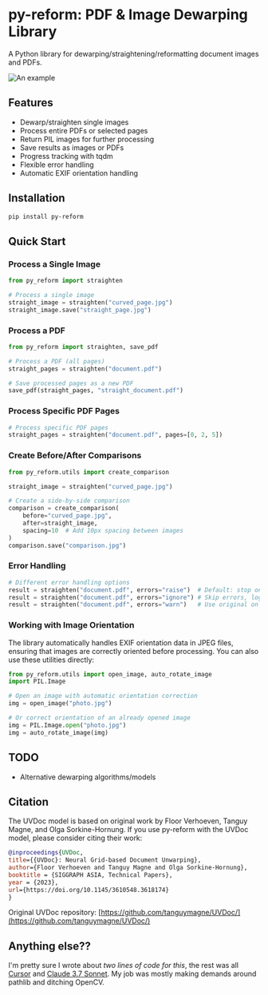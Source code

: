 # py-reform: PDF & Image Dewarping Library

A Python library for dewarping/straightening/reformatting document images and PDFs.

![An example](examples/comparison.jpg)

## Features

- Dewarp/straighten single images
- Process entire PDFs or selected pages
- Return PIL images for further processing
- Save results as images or PDFs
- Progress tracking with tqdm
- Flexible error handling
- Automatic EXIF orientation handling

## Installation

```bash
pip install py-reform
```

## Quick Start

### Process a Single Image

```python
from py_reform import straighten

# Process a single image
straight_image = straighten("curved_page.jpg")
straight_image.save("straight_page.jpg")
```

### Process a PDF

```python
from py_reform import straighten, save_pdf

# Process a PDF (all pages)
straight_pages = straighten("document.pdf")

# Save processed pages as a new PDF
save_pdf(straight_pages, "straight_document.pdf")
```

### Process Specific PDF Pages

```python
# Process specific PDF pages
straight_pages = straighten("document.pdf", pages=[0, 2, 5])
```

### Create Before/After Comparisons

```python
from py_reform.utils import create_comparison

straight_image = straighten("curved_page.jpg")

# Create a side-by-side comparison
comparison = create_comparison(
    before="curved_page.jpg",
    after=straight_image,
    spacing=10  # Add 10px spacing between images
)
comparison.save("comparison.jpg")
```

### Error Handling

```python
# Different error handling options
result = straighten("document.pdf", errors="raise")  # Default: stop on error
result = straighten("document.pdf", errors="ignore") # Skip errors, log warning
result = straighten("document.pdf", errors="warn")   # Use original on error with warning
```

### Working with Image Orientation

The library automatically handles EXIF orientation data in JPEG files, ensuring that images are correctly oriented before processing. You can also use these utilities directly:

```python
from py_reform.utils import open_image, auto_rotate_image
import PIL.Image

# Open an image with automatic orientation correction
img = open_image("photo.jpg")

# Or correct orientation of an already opened image
img = PIL.Image.open("photo.jpg")
img = auto_rotate_image(img)
```

## TODO

- Alternative dewarping algorithms/models

## Citation

The UVDoc model is based on original work by Floor Verhoeven, Tanguy Magne, and Olga Sorkine-Hornung. If you use py-reform with the UVDoc model, please consider citing their work:

```bibtex
@inproceedings{UVDoc,
title={{UVDoc}: Neural Grid-based Document Unwarping},
author={Floor Verhoeven and Tanguy Magne and Olga Sorkine-Hornung},
booktitle = {SIGGRAPH ASIA, Technical Papers},
year = {2023},
url={https://doi.org/10.1145/3610548.3618174}
}
```

Original UVDoc repository: [https://github.com/tanguymagne/UVDoc/](https://github.com/tanguymagne/UVDoc/)

## Anything else??

I'm pretty sure I wrote about *two lines of code for this*, the rest was all [Cursor](https://www.cursor.com/en) and [Claude 3.7 Sonnet](https://claude.ai/). My job was mostly making demands around pathlib and ditching OpenCV.